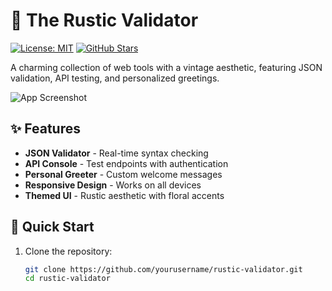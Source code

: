 # 🌿 The Rustic Validator

[![License: MIT](https://img.shields.io/badge/License-MIT-yellow.svg)](https://opensource.org/licenses/MIT)
[![GitHub Stars](https://img.shields.io/github/stars/yourusername/rustic-validator?style=social)](https://github.com/yourusername/rustic-validator)

A charming collection of web tools with a vintage aesthetic, featuring JSON validation, API testing, and personalized greetings.

![App Screenshot](public/assets/screenshots/main-view.png)

## ✨ Features

- **JSON Validator** - Real-time syntax checking
- **API Console** - Test endpoints with authentication
- **Personal Greeter** - Custom welcome messages
- **Responsive Design** - Works on all devices
- **Themed UI** - Rustic aesthetic with floral accents

## 🚀 Quick Start

1. Clone the repository:
   ```bash
   git clone https://github.com/yourusername/rustic-validator.git
   cd rustic-validator
